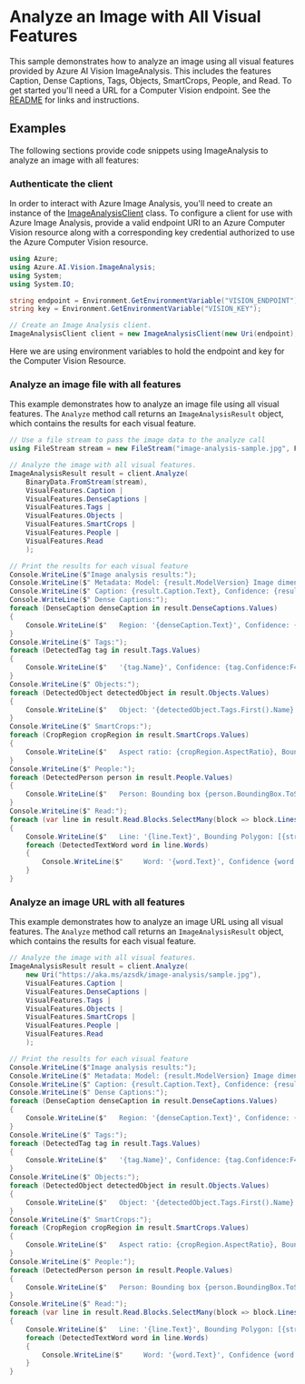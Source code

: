 # Analyze an Image with All Visual Features

This sample demonstrates how to analyze an image using all visual features provided by Azure AI Vision ImageAnalysis. This includes the features Caption, Dense Captions, Tags, Objects, SmartCrops, People, and Read. To get started you'll need a URL for a Computer Vision endpoint. See the [README](https://github.com/Azure/azure-sdk-for-net/blob/main/sdk/vision/Azure.AI.Vision.ImageAnalysis/README.md) for links and instructions.

## Examples

The following sections provide code snippets using ImageAnalysis to analyze an image with all features:

### Authenticate the client

In order to interact with Azure Image Analysis, you'll need to create an instance of the [ImageAnalysisClient][imageanalysis_client_class] class. To configure a client for use with Azure Image Analysis, provide a valid endpoint URI to an Azure Computer Vision resource along with a corresponding key credential authorized to use the Azure Computer Vision resource.

```C# Snippet:ImageAnalysisUsing
using Azure;
using Azure.AI.Vision.ImageAnalysis;
using System;
using System.IO;
```
```C# Snippet:ImageAnalysisAuth
string endpoint = Environment.GetEnvironmentVariable("VISION_ENDPOINT");
string key = Environment.GetEnvironmentVariable("VISION_KEY");

// Create an Image Analysis client.
ImageAnalysisClient client = new ImageAnalysisClient(new Uri(endpoint), new AzureKeyCredential(key));
```

Here we are using environment variables to hold the endpoint and key for the Computer Vision Resource.

### Analyze an image file with all features

This example demonstrates how to analyze an image file using all visual features. The `Analyze` method call returns an `ImageAnalysisResult` object, which contains the results for each visual feature.

```C# Snippet:ImageAnalysisAllFromFile
// Use a file stream to pass the image data to the analyze call
using FileStream stream = new FileStream("image-analysis-sample.jpg", FileMode.Open);

// Analyze the image with all visual features.
ImageAnalysisResult result = client.Analyze(
    BinaryData.FromStream(stream),
    VisualFeatures.Caption |
    VisualFeatures.DenseCaptions |
    VisualFeatures.Tags |
    VisualFeatures.Objects |
    VisualFeatures.SmartCrops |
    VisualFeatures.People |
    VisualFeatures.Read
    );

// Print the results for each visual feature
Console.WriteLine($"Image analysis results:");
Console.WriteLine($" Metadata: Model: {result.ModelVersion} Image dimensions: {result.Metadata.Width} x {result.Metadata.Height}");
Console.WriteLine($" Caption: {result.Caption.Text}, Confidence: {result.Caption.Confidence:F4}");
Console.WriteLine($" Dense Captions:");
foreach (DenseCaption denseCaption in result.DenseCaptions.Values)
{
    Console.WriteLine($"   Region: '{denseCaption.Text}', Confidence: {denseCaption.Confidence:F4}, Bounding box: {denseCaption.BoundingBox}");
}
Console.WriteLine($" Tags:");
foreach (DetectedTag tag in result.Tags.Values)
{
    Console.WriteLine($"   '{tag.Name}', Confidence: {tag.Confidence:F4}");
}
Console.WriteLine($" Objects:");
foreach (DetectedObject detectedObject in result.Objects.Values)
{
    Console.WriteLine($"   Object: '{detectedObject.Tags.First().Name}', Bounding box: {detectedObject.BoundingBox.ToString()}");
}
Console.WriteLine($" SmartCrops:");
foreach (CropRegion cropRegion in result.SmartCrops.Values)
{
    Console.WriteLine($"   Aspect ratio: {cropRegion.AspectRatio}, Bounding box: {cropRegion.BoundingBox}");
}
Console.WriteLine($" People:");
foreach (DetectedPerson person in result.People.Values)
{
    Console.WriteLine($"   Person: Bounding box {person.BoundingBox.ToString()}, Confidence: {person.Confidence:F4}");
}
Console.WriteLine($" Read:");
foreach (var line in result.Read.Blocks.SelectMany(block => block.Lines))
{
    Console.WriteLine($"   Line: '{line.Text}', Bounding Polygon: [{string.Join(" ", line.BoundingPolygon)}]");
    foreach (DetectedTextWord word in line.Words)
    {
        Console.WriteLine($"     Word: '{word.Text}', Confidence {word.Confidence.ToString("#.####")}, Bounding Polygon: [{string.Join(" ", word.BoundingPolygon)}]");
    }
}
```

### Analyze an image URL with all features

This example demonstrates how to analyze an image URL using all visual features. The `Analyze` method call returns an `ImageAnalysisResult` object, which contains the results for each visual feature.

```C# Snippet:ImageAnalysisAllFromUrl
// Analyze the image with all visual features.
ImageAnalysisResult result = client.Analyze(
    new Uri("https://aka.ms/azsdk/image-analysis/sample.jpg"),
    VisualFeatures.Caption |
    VisualFeatures.DenseCaptions |
    VisualFeatures.Tags |
    VisualFeatures.Objects |
    VisualFeatures.SmartCrops |
    VisualFeatures.People |
    VisualFeatures.Read
    );

// Print the results for each visual feature
Console.WriteLine($"Image analysis results:");
Console.WriteLine($" Metadata: Model: {result.ModelVersion} Image dimensions: {result.Metadata.Width} x {result.Metadata.Height}");
Console.WriteLine($" Caption: {result.Caption.Text}, Confidence: {result.Caption.Confidence:F4}");
Console.WriteLine($" Dense Captions:");
foreach (DenseCaption denseCaption in result.DenseCaptions.Values)
{
    Console.WriteLine($"   Region: '{denseCaption.Text}', Confidence: {denseCaption.Confidence:F4}, Bounding box: {denseCaption.BoundingBox}");
}
Console.WriteLine($" Tags:");
foreach (DetectedTag tag in result.Tags.Values)
{
    Console.WriteLine($"   '{tag.Name}', Confidence: {tag.Confidence:F4}");
}
Console.WriteLine($" Objects:");
foreach (DetectedObject detectedObject in result.Objects.Values)
{
    Console.WriteLine($"   Object: '{detectedObject.Tags.First().Name}', Bounding box: {detectedObject.BoundingBox.ToString()}");
}
Console.WriteLine($" SmartCrops:");
foreach (CropRegion cropRegion in result.SmartCrops.Values)
{
    Console.WriteLine($"   Aspect ratio: {cropRegion.AspectRatio}, Bounding box: {cropRegion.BoundingBox}");
}
Console.WriteLine($" People:");
foreach (DetectedPerson person in result.People.Values)
{
    Console.WriteLine($"   Person: Bounding box {person.BoundingBox.ToString()}, Confidence: {person.Confidence:F4}");
}
Console.WriteLine($" Read:");
foreach (var line in result.Read.Blocks.SelectMany(block => block.Lines))
{
    Console.WriteLine($"   Line: '{line.Text}', Bounding Polygon: [{string.Join(" ", line.BoundingPolygon)}]");
    foreach (DetectedTextWord word in line.Words)
    {
        Console.WriteLine($"     Word: '{word.Text}', Confidence {word.Confidence.ToString("#.####")}, Bounding Polygon: [{string.Join(" ", word.BoundingPolygon)}]");
    }
}
```

[imageanalysis_client_class]: https://github.com/Azure/azure-sdk-for-net/blob/main/sdk/vision/Azure.AI.Vision.ImageAnalysis/src/Custom/ImageAnalysisClient.cs